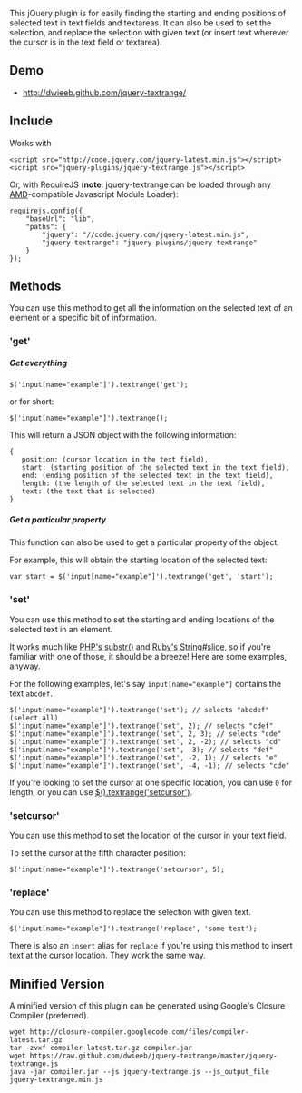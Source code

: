 This jQuery plugin is for easily finding the starting and ending positions of selected text in text fields and textareas. It can also be used to set the selection, and replace the selection with given text (or insert text wherever the cursor is in the text field or textarea).

## Demo

* http://dwieeb.github.com/jquery-textrange/

## Include

Works with 

    <script src="http://code.jquery.com/jquery-latest.min.js"></script>
    <script src="jquery-plugins/jquery-textrange.js"></script>

Or, with RequireJS (**note**: jquery-textrange can be loaded through any [AMD](https://github.com/amdjs/amdjs-api/blob/master/AMD.md)-compatible Javascript Module Loader):

    requirejs.config({
        "baseUrl": "lib",
        "paths": {
            "jquery": "//code.jquery.com/jquery-latest.min.js",
            "jquery-textrange": "jquery-plugins/jquery-textrange"
        }
    });

## Methods

You can use this method to get all the information on the selected text of an element or a specific bit of information.

### 'get'

##### Get everything

    $('input[name="example"]').textrange('get');

or for short:

    $('input[name="example"]').textrange();

This will return a JSON object with the following information:

    {
       position: (cursor location in the text field),
       start: (starting position of the selected text in the text field),
       end: (ending position of the selected text in the text field),
       length: (the length of the selected text in the text field),
       text: (the text that is selected)
    }

##### Get a particular property

This function can also be used to get a particular property of the object.

For example, this will obtain the starting location of the selected text:

    var start = $('input[name="example"]').textrange('get', 'start');

### 'set'

You can use this method to set the starting and ending locations of the selected text in an element.

It works much like [PHP's substr()](http://php.net/manual/en/function.substr.php) and [Ruby's String#slice](http://ruby-doc.org/core-2.0/String.html#method-i-slice), so if you're familiar with one of those, it should be a breeze! Here are some examples, anyway.

For the following examples, let's say `input[name="example"]` contains the text `abcdef`.

    $('input[name="example"]').textrange('set'); // selects "abcdef" (select all)
    $('input[name="example"]').textrange('set', 2); // selects "cdef"
    $('input[name="example"]').textrange('set', 2, 3); // selects "cde"
    $('input[name="example"]').textrange('set', 2, -2); // selects "cd"
    $('input[name="example"]').textrange('set', -3); // selects "def"
    $('input[name="example"]').textrange('set', -2, 1); // selects "e"
    $('input[name="example"]').textrange('set', -4, -1); // selects "cde"

If you're looking to set the cursor at one specific location, you can use `0` for length, or you can use [$().textrange('setcursor')](https://github.com/dwieeb/jquery-textrange/wiki/SetCursor).

### 'setcursor'

You can use this method to set the location of the cursor in your text field.

To set the cursor at the fifth character position:

    $('input[name="example"]').textrange('setcursor', 5);

### 'replace'

You can use this method to replace the selection with given text. 

    $('input[name="example"]').textrange('replace', 'some text');

There is also an `insert` alias for `replace` if you're using this method to insert text at the cursor location. They work the same way.

## Minified Version
A minified version of this plugin can be generated using Google's Closure Compiler (preferred).

    wget http://closure-compiler.googlecode.com/files/compiler-latest.tar.gz
    tar -zvxf compiler-latest.tar.gz compiler.jar
    wget https://raw.github.com/dwieeb/jquery-textrange/master/jquery-textrange.js
    java -jar compiler.jar --js jquery-textrange.js --js_output_file jquery-textrange.min.js
